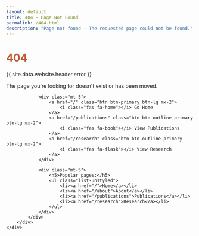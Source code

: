 ```yaml
---
layout: default
title: 404 - Page Not Found
permalink: /404.html
description: "Page not found - The requested page could not be found."
---
```

<div class="row mt-5">
    <div class="col-12 text-center">
        <div class="card border-0 shadow-sm bg-white">
            <div class="card-body p-5">
                <h1 class="display-1 font-weight-bold" style="color: #bd5d38;">404</h1>
                <p class="lead mt-4">{{ site.data.website.header.error }}</p>
                <p class="text-muted">The page you're looking for doesn't exist or has been moved.</p>

                <div class="mt-5">
                    <a href="/" class="btn btn-primary btn-lg mx-2">
                        <i class="fas fa-home"></i> Go Home
                    </a>
                    <a href="/publications" class="btn btn-outline-primary btn-lg mx-2">
                        <i class="fas fa-book"></i> View Publications
                    </a>
                    <a href="/research" class="btn btn-outline-primary btn-lg mx-2">
                        <i class="fas fa-flask"></i> View Research
                    </a>
                </div>

                <div class="mt-5">
                    <h5>Popular pages:</h5>
                    <ul class="list-unstyled">
                        <li><a href="/">Home</a></li>
                        <li><a href="/about">About</a></li>
                        <li><a href="/publications">Publications</a></li>
                        <li><a href="/research">Research</a></li>
                    </ul>
                </div>
            </div>
        </div>
    </div>
</div>
